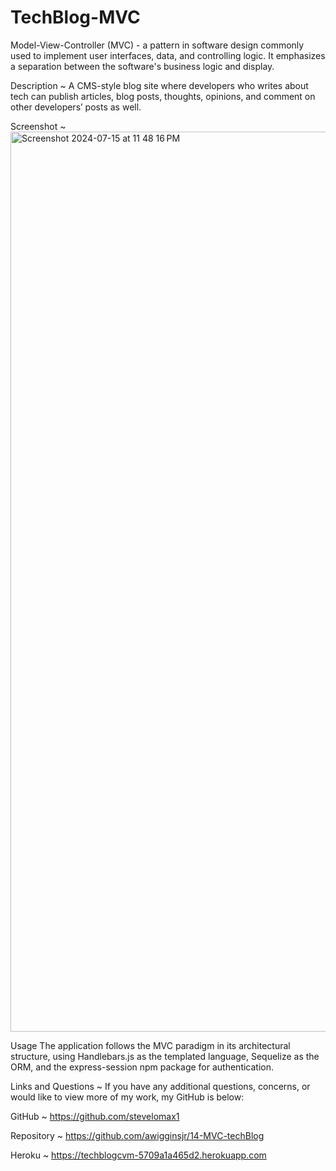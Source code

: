 # TechBlog-MVC

Model-View-Controller (MVC) - a pattern in software design commonly used to implement user interfaces, data, and controlling logic. It emphasizes a separation between the software's business logic and display.

Description ~
A CMS-style blog site where developers who writes about tech can publish articles, blog posts, thoughts, opinions, and comment on other developers’ posts as well.

Screenshot ~
<img width="1440" alt="Screenshot 2024-07-15 at 11 48 16 PM" src="https://github.com/user-attachments/assets/67ae1069-5aab-49c0-ae31-5295d9b92bf6">


Usage
The application follows the MVC paradigm in its architectural structure, using Handlebars.js as the templated language, Sequelize as the ORM, and the express-session npm package for authentication.

Links and Questions ~
If you have any additional questions, concerns, or would like to view more of my work, my GitHub is below:

GitHub ~ https://github.com/stevelomax1

Repository ~ https://github.com/awigginsjr/14-MVC-techBlog

Heroku ~ https://techblogcvm-5709a1a465d2.herokuapp.com
